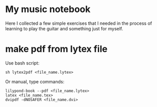 # My music notebook

Here I collected a few simple exercises that I needed 
in the process of learning to play the guitar and 
something just for myself.

# make pdf from lytex file
Use bash script:

	sh lytex2pdf <file_name.lytex>

Or manual, type commands:

	lilypond-book --pdf <file_name.lytex>
	latex <file_name.tex>
	dvipdf -dNOSAFER <file_name.dvi>
